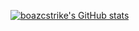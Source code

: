 [![boazcstrike's GitHub stats](https://github-readme-stats.vercel.app/api?username=boazcstrike)](https://github.com/boazcstrike/boazcstrike)


<!--
**boazcstrike/boazcstrike** is a ✨ _special_ ✨ repository because its `README.md` (this file) appears on your GitHub profile.

Here are some ideas to get you started:

- 🔭 I’m currently working on ...
- 🌱 I’m currently learning ...
- 👯 I’m looking to collaborate on ...
- 🤔 I’m looking for help with ...
- 💬 Ask me about ...
- 📫 How to reach me: ...
- 😄 Pronouns: ...
- ⚡ Fun fact: ...
-->
